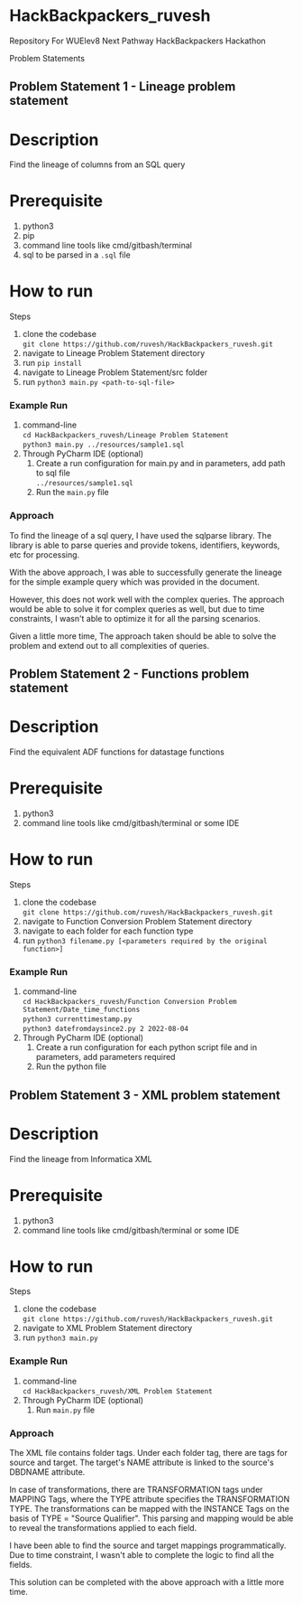 # HackBackpackers_ruvesh
Repository For WUElev8 Next Pathway HackBackpackers Hackathon


Problem Statements

## Problem Statement 1 - Lineage problem statement
# Description
Find the lineage of columns from an SQL query

# Prerequisite
1. python3
2. pip
3. command line tools like cmd/gitbash/terminal
4. sql to be parsed in a `.sql` file

# How to run

Steps
1. clone the codebase <br>
` git clone https://github.com/ruvesh/HackBackpackers_ruvesh.git `
2. navigate to Lineage Problem Statement directory
3. run `pip install`
4. navigate to Lineage Problem Statement/src folder
5. run `python3 main.py <path-to-sql-file>`

### Example Run
1. command-line <br>
`cd HackBackpackers_ruvesh/Lineage Problem Statement` <br>
`python3 main.py ../resources/sample1.sql`
2. Through PyCharm IDE (optional) <br>
   1. Create a run configuration for main.py and in parameters, add path to sql file <br>
   `../resources/sample1.sql`
   2. Run the `main.py` file 


### Approach

To find the lineage of a sql query, I have used the sqlparse library. The library is able to parse queries and provide tokens, identifiers, keywords, etc for processing.

With the above approach, I was able to successfully generate the lineage for the simple example query which was provided in the document. 

However, this does not work well with the complex queries. The approach would be able to solve it for complex queries as well, but due to time constraints, I wasn't able to optimize it for all the parsing scenarios.

Given a little more time, The approach taken should be able to solve the problem and extend out to all complexities of queries.
   

## Problem Statement 2 - Functions problem statement
# Description
Find the equivalent ADF functions for datastage functions

# Prerequisite
1. python3
2. command line tools like cmd/gitbash/terminal or some IDE

# How to run

Steps
1. clone the codebase <br>
` git clone https://github.com/ruvesh/HackBackpackers_ruvesh.git `
2. navigate to Function Conversion Problem Statement directory
4. navigate to each folder for each function type
5. run `python3 filename.py [<parameters required by the original function>]`

### Example Run
1. command-line <br>
`cd HackBackpackers_ruvesh/Function Conversion Problem Statement/Date_time_functions` <br>
`python3 currenttimestamp.py` <br>
`python3 datefromdaysince2.py 2 2022-08-04`
2. Through PyCharm IDE (optional) <br>
   1. Create a run configuration for each python script file and in parameters, add parameters required <br>
   2. Run the python file 


## Problem Statement 3 - XML problem statement
# Description
Find the lineage from Informatica XML

# Prerequisite
1. python3
2. command line tools like cmd/gitbash/terminal or some IDE

# How to run

Steps
1. clone the codebase <br>
` git clone https://github.com/ruvesh/HackBackpackers_ruvesh.git `
2. navigate to XML Problem Statement directory
3. run `python3 main.py`

### Example Run
1. command-line <br>
`cd HackBackpackers_ruvesh/XML Problem Statement`
2. Through PyCharm IDE (optional) <br>
   1. Run `main.py` file


### Approach

The XML file contains folder tags. Under each folder tag, there are tags for source and target. The target's NAME attribute is linked to the source's DBDNAME attribute.

In case of transformations, there are TRANSFORMATION tags under MAPPING Tags, where the TYPE attribute specifies the TRANSFORMATION TYPE.
The transformations can be mapped with the INSTANCE Tags on the basis of TYPE = "Source Qualifier". This parsing and mapping would be able to reveal the transformations applied to each field.

I have been able to find the source and target mappings programmatically. Due to time constraint, I wasn't able to complete the logic to find all the fields. 

This solution can be completed with the above approach with a little more time.